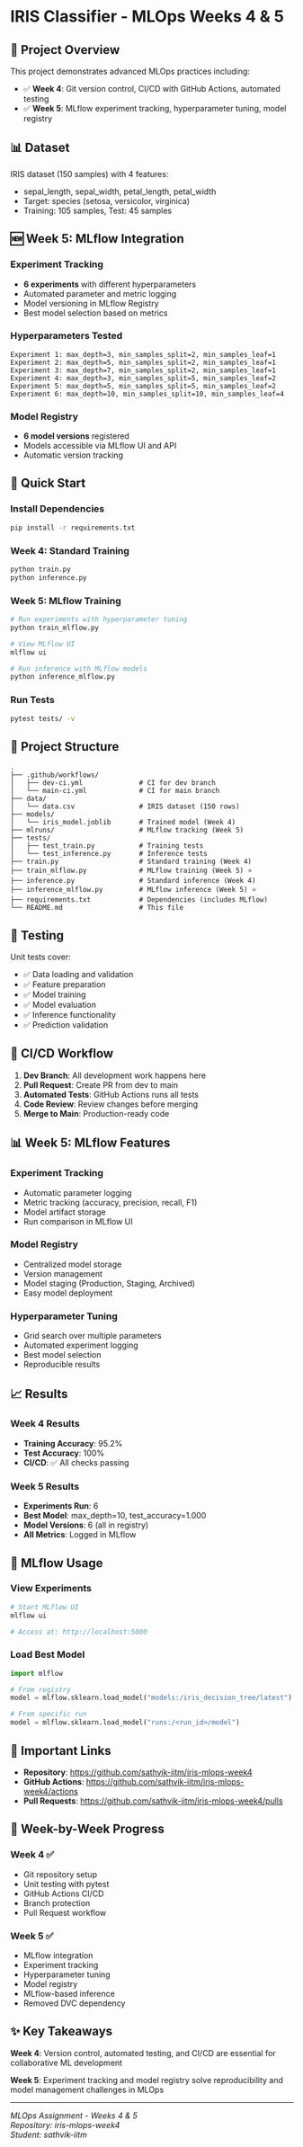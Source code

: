 # IRIS Classifier - MLOps Weeks 4 & 5

## 🎯 Project Overview
This project demonstrates advanced MLOps practices including:
- ✅ **Week 4**: Git version control, CI/CD with GitHub Actions, automated testing
- ✅ **Week 5**: MLflow experiment tracking, hyperparameter tuning, model registry

## 📊 Dataset
IRIS dataset (150 samples) with 4 features:
- sepal_length, sepal_width, petal_length, petal_width
- Target: species (setosa, versicolor, virginica)
- Training: 105 samples, Test: 45 samples

## 🆕 Week 5: MLflow Integration

### Experiment Tracking
- **6 experiments** with different hyperparameters
- Automated parameter and metric logging
- Model versioning in MLflow Registry
- Best model selection based on metrics

### Hyperparameters Tested
```
Experiment 1: max_depth=3, min_samples_split=2, min_samples_leaf=1
Experiment 2: max_depth=5, min_samples_split=2, min_samples_leaf=1
Experiment 3: max_depth=7, min_samples_split=2, min_samples_leaf=1
Experiment 4: max_depth=3, min_samples_split=5, min_samples_leaf=2
Experiment 5: max_depth=5, min_samples_split=5, min_samples_leaf=2
Experiment 6: max_depth=10, min_samples_split=10, min_samples_leaf=4
```

### Model Registry
- **6 model versions** registered
- Models accessible via MLflow UI and API
- Automatic version tracking

## 🚀 Quick Start

### Install Dependencies
```bash
pip install -r requirements.txt
```

### Week 4: Standard Training
```bash
python train.py
python inference.py
```

### Week 5: MLflow Training
```bash
# Run experiments with hyperparameter tuning
python train_mlflow.py

# View MLflow UI
mlflow ui

# Run inference with MLflow models
python inference_mlflow.py
```

### Run Tests
```bash
pytest tests/ -v
```

## 📁 Project Structure
```
.
├── .github/workflows/
│   ├── dev-ci.yml              # CI for dev branch
│   └── main-ci.yml             # CI for main branch
├── data/
│   └── data.csv                # IRIS dataset (150 rows)
├── models/
│   └── iris_model.joblib       # Trained model (Week 4)
├── mlruns/                     # MLflow tracking (Week 5)
├── tests/
│   ├── test_train.py           # Training tests
│   └── test_inference.py       # Inference tests
├── train.py                    # Standard training (Week 4)
├── train_mlflow.py             # MLflow training (Week 5) ⭐
├── inference.py                # Standard inference (Week 4)
├── inference_mlflow.py         # MLflow inference (Week 5) ⭐
├── requirements.txt            # Dependencies (includes MLflow)
└── README.md                   # This file
```

## 🧪 Testing
Unit tests cover:
- ✅ Data loading and validation
- ✅ Feature preparation
- ✅ Model training
- ✅ Model evaluation
- ✅ Inference functionality
- ✅ Prediction validation

## 🔄 CI/CD Workflow
1. **Dev Branch**: All development work happens here
2. **Pull Request**: Create PR from dev to main
3. **Automated Tests**: GitHub Actions runs all tests
4. **Code Review**: Review changes before merging
5. **Merge to Main**: Production-ready code

## 📊 Week 5: MLflow Features

### Experiment Tracking
- Automatic parameter logging
- Metric tracking (accuracy, precision, recall, F1)
- Model artifact storage
- Run comparison in MLflow UI

### Model Registry
- Centralized model storage
- Version management
- Model staging (Production, Staging, Archived)
- Easy model deployment

### Hyperparameter Tuning
- Grid search over multiple parameters
- Automated experiment logging
- Best model selection
- Reproducible results

## 📈 Results

### Week 4 Results
- **Training Accuracy**: 95.2%
- **Test Accuracy**: 100%
- **CI/CD**: ✅ All checks passing

### Week 5 Results
- **Experiments Run**: 6
- **Best Model**: max_depth=10, test_accuracy=1.000
- **Model Versions**: 6 (all in registry)
- **All Metrics**: Logged in MLflow

## 🎯 MLflow Usage

### View Experiments
```bash
# Start MLflow UI
mlflow ui

# Access at: http://localhost:5000
```

### Load Best Model
```python
import mlflow

# From registry
model = mlflow.sklearn.load_model("models:/iris_decision_tree/latest")

# From specific run
model = mlflow.sklearn.load_model("runs:/<run_id>/model")
```

## 🔗 Important Links

- **Repository**: https://github.com/sathvik-iitm/iris-mlops-week4
- **GitHub Actions**: https://github.com/sathvik-iitm/iris-mlops-week4/actions
- **Pull Requests**: https://github.com/sathvik-iitm/iris-mlops-week4/pulls

## 📝 Week-by-Week Progress

### Week 4 ✅
- Git repository setup
- Unit testing with pytest
- GitHub Actions CI/CD
- Branch protection
- Pull Request workflow

### Week 5 ✅
- MLflow integration
- Experiment tracking
- Hyperparameter tuning
- Model registry
- MLflow-based inference
- Removed DVC dependency

## ✨ Key Takeaways

**Week 4**: Version control, automated testing, and CI/CD are essential for collaborative ML development

**Week 5**: Experiment tracking and model registry solve reproducibility and model management challenges in MLOps

---

*MLOps Assignment - Weeks 4 & 5*  
*Repository: iris-mlops-week4*  
*Student: sathvik-iitm*

